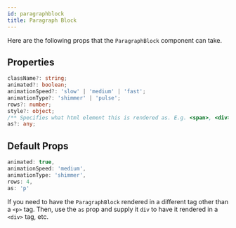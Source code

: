 ```yaml
---
id: paragraphblock
title: Paragraph Block
---
```


Here are the following props that the `ParagraphBlock` component can take.

##  Properties

```typescript
className?: string;
animated?: boolean;
animationSpeed?: 'slow' | 'medium' | 'fast';
animationType?: 'shimmer' | 'pulse';
rows?: number;
style?: object;
/** Specifies what html element this is rendered as. E.g. <span>, <div>, etc. */
as?: any; 
```

## Default Props

```typescript
animated: true,
animationSpeed: 'medium',
animationType: 'shimmer',
rows: 4,
as: 'p'
```

If you need to have the `ParagraphBlock` rendered in a different tag other than a `<p>` tag.
Then, use the `as` prop and supply it `div` to have it rendered in a `<div>` tag, etc.

